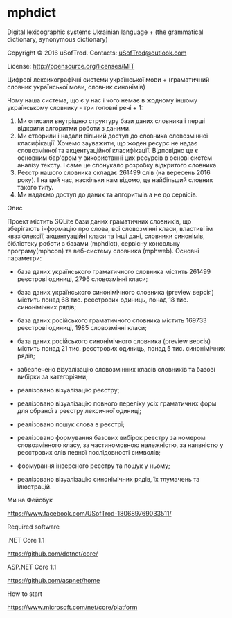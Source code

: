 # mphdict
Digital lexicographic systems Ukrainian language + (the grammatical dictionary, synonymous dictionary)

Copyright © 2016 uSofTrod. Contacts: uSofTrod@outlook.com

License: http://opensource.org/licenses/MIT

Цифрові лексикографічні системи української мови + (граматичний словник української мови, словник синонімів)

Чому наша система, що є у нас і чого немає в жодному іншому українському словнику - три головні речі + 1: 
1. Ми описали внутрішню структуру бази даних словника і перші відкрили алгоритми роботи з даними. 
2. Ми створили і надали вільний доступ до словника словозмінної класифікації. Хочемо зауважити, що жоден ресурс не надає словозмінної та акцентуаційної класифікації. Відповідно це є основним бар'єром у використанні цих ресурсів в основі систем аналізу тексту. І саме це спонукало розробку відкритого словника. 
3. Реєстр нашого словника складає 261499 слів (на вересень 2016 року). І на цей час, наскільки нам відомо, це найбільший словник такого типу.
4. Ми надаємо доступ до даних та алгоритмів а не до сервісів. 

Опис

Проект містить SQLite бази даних граматичних словників, що зберігають інформацію про слова, всі словозмінні класи, властиві їм квазіфлексії, акцентуаційні класи та інші дані, словники синонімів, бібліотеку роботи з базами (mphdict), сервісну консольну програму(mphcon) та веб-систему словника (mphweb). Основні параметри:
   
- база даних українського граматичного словника містить 261499 реєстрові одиниці, 2796 словозмінні класи;

- база даних українського синонімічного словника (preview версія) містить понад 68 тис. реєстрових одиниць, понад 18 тис. синонімічних рядів;

- база даних російського граматичного словника містить 169733 реєстрові одиниці, 1985 словозмінні класи;

- база даних російського синонімічного словника (preview версія) містить понад 21 тис. реєстрових одиниць, понад 5 тис. синонімічних рядів;

- забезпечено візуалізацію словозмінних класів словників та базові вибірки за категоріями;

- реалізовано візуалізацію реєстру;

- реалізовано візуалізацію повного переліку усіх граматичних форм для обраної з реєстру лексичної одиниці;

- реалізовано пошук слова в реєстрі;

- реалізовано формування базових вибірок реєстру за номером словозмінного класу, за частиномовною належністю, за наявністю у реєстрових слів певної послідовності символів; 

- формування інверсного реєстру та пошук у ньому;

- реалізовано візуалізацію синонімічних рядів, їх тлумачень та ілюстрацій.

Ми на Фейсбук

https://www.facebook.com/USofTrod-180689769033511/

Required software

.NET Core 1.1

https://github.com/dotnet/core/

ASP.NET Core 1.1

https://github.com/aspnet/home

How to start

https://www.microsoft.com/net/core/platform

